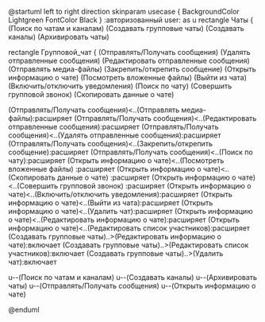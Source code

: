 @startuml
left to right direction
skinparam usecase {
 BackgroundColor Lightgreen
 FontColor Black
}
:авторизованный user: as u
rectangle Чаты {
(Поиск по чатам и каналам)
(Создавать групповые чаты)
(Создавать каналы)
(Архивировать чаты)

rectangle Групповой_чат {
(Отправлять/Получать сообщения)
(Удалять отправленные сообщения)
(Редактировать отправленные сообщения)
(Отправлять медиа-файлы)
(Закрепить/открепить сообщение)
(Открыть информацию о чате)
(Посмотреть вложенные файлы)
(Выйти из чата)
(Включить/отключить уведомления)
(Поиск по чату)
(Совершить групповой звонок)
(Скопировать данные о чате) 


(Отправлять/Получать сообщения)<..(Отправлять медиа-файлы):расширяет
(Отправлять/Получать сообщения)<..(Редактировать отправленные сообщения):расширяет
(Отправлять/Получать сообщения)<..(Удалять отправленные сообщения):расширяет
(Отправлять/Получать сообщения)<..(Закрепить/открепить сообщение):расширяет
(Отправлять/Получать сообщения)<..(Поиск по чату):расширяет
(Открыть информацию о чате)<..(Посмотреть вложенные файлы) :расширяет
(Открыть информацию о чате)<..(Скопировать данные о чате)  :расширяет
(Открыть информацию о чате)<..(Совершить групповой звонок) :расширяет
(Открыть информацию о чате)<..(Включить/отключить уведомления):расширяет 
(Открыть информацию о чате)<..(Выйти из чата):расширяет 
(Открыть информацию о чате)<..(Удалить чат):расширяет 
(Открыть информацию о чате)<..(Редактировать информацию о чате):расширяет
(Открыть информацию о чате)<..(Редактировать список участников):расширяет 
(Создавать групповые чаты)..>(Редактировать информацию о чате):включает
(Создавать групповые чаты)..>(Редактировать список участников):включает
(Создавать групповые чаты)..>(Удалить чат):включает 

u--(Поиск по чатам и каналам)
u--(Создавать каналы)
u--(Архивировать чаты)
u--(Отправлять/Получать сообщения)
u--(Открыть информацию о чате)


@enduml